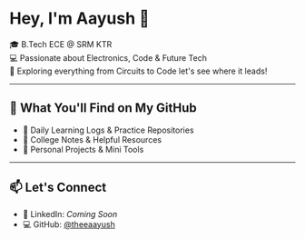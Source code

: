 # Hey, I'm Aayush 👋

🎓 B.Tech ECE @ SRM KTR  
💻 Passionate about Electronics, Code & Future Tech  
🔭 Exploring everything from Circuits to Code let's see where it leads!

---

## 📌 What You'll Find on My GitHub

- 📘 Daily Learning Logs & Practice Repositories  
- 📂 College Notes & Helpful Resources  
- 🔧 Personal Projects & Mini Tools 

---

## 📫 Let's Connect

- 🔗 LinkedIn: _Coming Soon_  
- 💻 GitHub: [@theeaayush](https://github.com/theeaayush)
